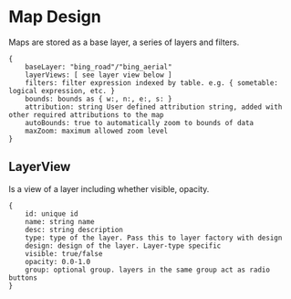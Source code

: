 # Map Design

Maps are stored as a base layer, a series of layers and filters.

```
{
	baseLayer: "bing_road"/"bing_aerial"
	layerViews: [ see layer view below ]
	filters: filter expression indexed by table. e.g. { sometable: logical expression, etc. }
	bounds: bounds as { w:, n:, e:, s: }
	attribution: string User defined attribution string, added with other required attributions to the map
	autoBounds: true to automatically zoom to bounds of data
	maxZoom: maximum allowed zoom level
}
```

## LayerView

Is a view of a layer including whether visible, opacity. 

```
{
	id: unique id
	name: string name
	desc: string description
	type: type of the layer. Pass this to layer factory with design
	design: design of the layer. Layer-type specific
	visible: true/false
	opacity: 0.0-1.0
	group: optional group. layers in the same group act as radio buttons
}
```
